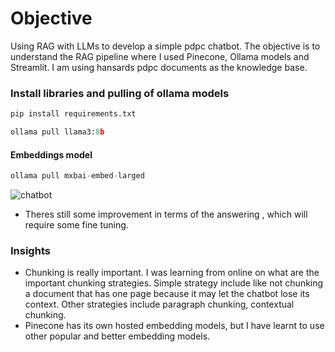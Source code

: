 # Objective
Using RAG with LLMs to develop a simple pdpc chatbot. The objective is to understand the RAG pipeline where I used Pinecone, Ollama models and Streamlit.
I am using hansards pdpc documents as the knowledge base.


### Install libraries and pulling of ollama models

```Python
pip install requirements.txt
```
```Python
ollama pull llama3:8b  
```
#### Embeddings model

```Python
ollama pull mxbai-embed-larged
```

![chatbot](https://github.com/user-attachments/assets/c4ae9572-6f19-4b0b-9744-5c8eb1214556)

- Theres still some improvement in terms of the answering , which will require some fine tuning.

### Insights
- Chunking is really important. I was learning from online on what are the important chunking strategies. Simple strategy include like not chunking a document that has one page because it may let the chatbot lose its context. Other strategies include paragraph chunking, contextual chunking. 
- Pinecone has its own hosted embedding models, but I have learnt to use other popular and better embedding models.


